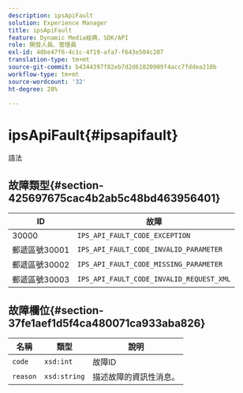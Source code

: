 ```yaml
---
description: ipsApiFault
solution: Experience Manager
title: ipsApiFault
feature: Dynamic Media經典，SDK/API
role: 開發人員、管理員
exl-id: 48be47f6-4c1c-4f19-afa7-f643e504c287
translation-type: tm+mt
source-git-commit: b4344397f82eb7d2d61020909f4acc7fddea210b
workflow-type: tm+mt
source-wordcount: '32'
ht-degree: 28%

---
```


# ipsApiFault{#ipsapifault}

語法

## 故障類型{#section-425697675cac4b2ab5c48bd463956401}

| ID | 故障 |
|---|---|
| 30000 | `IPS_API_FAULT_CODE_EXCEPTION` |
| 郵遞區號30001 | `IPS_API_FAULT_CODE_INVALID_PARAMETER` |
| 郵遞區號30002 | `IPS_API_FAULT_CODE_MISSING_PARAMETER` |
| 郵遞區號30003 | `IPS_API_FAULT_CODE_INVALID_REQUEST_XML` |

## 故障欄位{#section-37fe1aef1d5f4ca480071ca933aba826}

| 名稱 | 類型 | 說明 |
|---|---|---|
| `code` | `xsd:int` | 故障ID |
| `reason` | `xsd:string` | 描述故障的資訊性消息。 |
